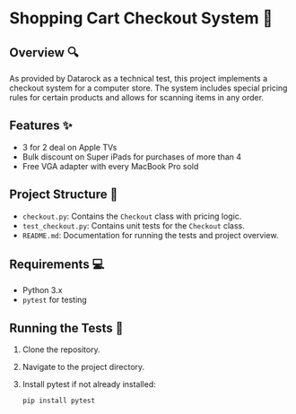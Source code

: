 # Shopping Cart Checkout System :shopping_cart:

## Overview :mag:

As provided by Datarock as a technical test, this project implements a checkout system for a computer store. The system includes special pricing rules for certain products and allows for scanning items in any order.

## Features :sparkles:

- 3 for 2 deal on Apple TVs
- Bulk discount on Super iPads for purchases of more than 4
- Free VGA adapter with every MacBook Pro sold

## Project Structure :bricks:

- `checkout.py`: Contains the `Checkout` class with pricing logic.
- `test_checkout.py`: Contains unit tests for the `Checkout` class.
- `README.md`: Documentation for running the tests and project overview.

## Requirements :computer:

- Python 3.x
- `pytest` for testing

## Running the Tests :test_tube:

1. Clone the repository.
2. Navigate to the project directory.
3. Install pytest if not already installed:

   ```bash
   pip install pytest
